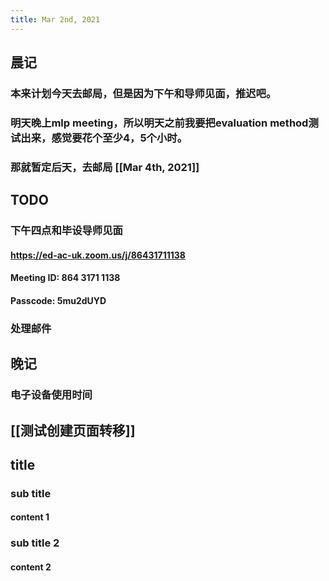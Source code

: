 ```yaml
---
title: Mar 2nd, 2021
---
```


## 晨记
### 本来计划今天去邮局，但是因为下午和导师见面，推迟吧。
### 明天晚上mlp meeting，所以明天之前我要把evaluation method测试出来，感觉要花个至少4，5个小时。
### 那就暂定后天，去邮局 [[Mar 4th, 2021]]
###
## TODO
### 下午四点和毕设导师见面
#### https://ed-ac-uk.zoom.us/j/86431711138
#### Meeting ID: 864 3171 1138
#### Passcode: 5mu2dUYD
### 处理邮件
## 晚记
### 电子设备使用时间
###
## [[测试创建页面转移]]
## title
### sub title
#### content 1
### sub title 2
#### content 2
